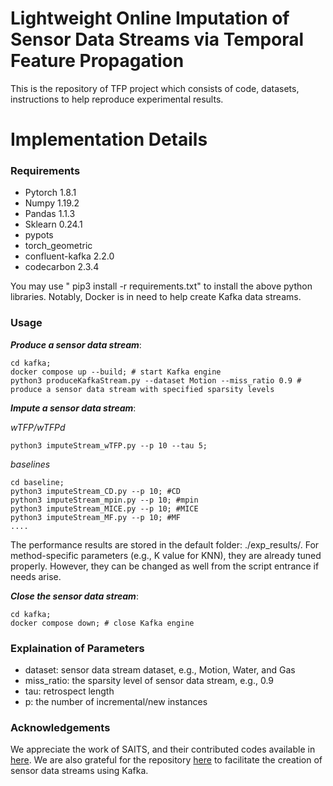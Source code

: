 # Lightweight Online Imputation of Sensor Data Streams via Temporal Feature Propagation



This is the repository of TFP project which consists of code, datasets, instructions to help reproduce experimental results.


# Implementation Details 

### Requirements
- Pytorch 1.8.1
- Numpy 1.19.2
- Pandas 1.1.3
- Sklearn 0.24.1
- pypots
- torch_geometric
- confluent-kafka 2.2.0
- codecarbon 2.3.4

You may use " pip3 install -r requirements.txt" to install the above python libraries.
Notably, Docker is in need to help create Kafka data streams. 

### Usage

***Produce a sensor data stream***: 

``` 
cd kafka; 
docker compose up --build; # start Kafka engine
python3 produceKafkaStream.py --dataset Motion --miss_ratio 0.9 # produce a sensor data stream with specified sparsity levels 
```

***Impute a sensor data stream***: 

*wTFP/wTFPd*

``` 
python3 imputeStream_wTFP.py --p 10 --tau 5; 
``` 

*baselines*

``` 
cd baseline;
python3 imputeStream_CD.py --p 10; #CD
python3 imputeStream_mpin.py --p 10; #mpin
python3 imputeStream_MICE.py --p 10; #MICE
python3 imputeStream_MF.py --p 10; #MF
....

``` 
The performance results are stored in the default folder: ./exp_results/. For method-specific parameters (e.g., K value for KNN), they are already tuned properly. 
However, they can be changed as well from the script entrance if needs arise.

***Close the sensor data stream***: 
```
cd kafka; 
docker compose down; # close Kafka engine
```


### Explaination of Parameters

- dataset: sensor data stream dataset, e.g., Motion, Water, and Gas
- miss_ratio: the sparsity level of sensor data stream, e.g., 0.9
- tau: retrospect length
- p: the number of incremental/new instances



### Acknowledgements

We appreciate the work of SAITS, and their contributed codes available in [here](https://github.com/WenjieDu/SAITS). We are also grateful for the repository 
[here](https://github.com/XLI-2020/time-series-kafka-demo) to facilitate the creation of sensor data streams using Kafka.


